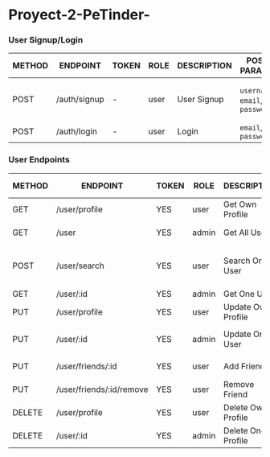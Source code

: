 # Proyect-2-PeTinder-

### User Signup/Login

METHOD | ENDPOINT                    | TOKEN | ROLE | DESCRIPTION           | POST PARAMS                             | RETURNS
-------|-----------------------------|-------|------|-----------------------|-----------------------------------------|--------------------
POST   | /auth/signup                | -     | user | User Signup           | `username`, `email`, `password`         | {msg: string, token: token }
POST   | /auth/login                 | -     | user | Login                 | `email`, `password`                     | `token`


### User Endpoints

METHOD | ENDPOINT                    | TOKEN | ROLE   | DESCRIPTION          | POST PARAMS                             | RETURNS
-------|-----------------------------|-------|--------|----------------------|-----------------------------------------|--------------------
GET    | /user/profile               | YES   | user   | Get Own Profile      |                                         | {user}
GET    | /user                       | YES   | admin  | Get All Users        | query params                            | [users]
POST   | /user/search                | YES   | user   | Search One User      | body (userName)                         | {id, userName, tweets, friends}
GET    | /user/:id                   | YES   | admin  | Get One User         |                                         | {user}
PUT    | /user/profile               | YES   | user   | Update Own Profile   |  `userName`, `email`                    | 'Profile updated'
PUT    | /user/:id                   | YES   | admin  | Update One User      |   `userName`, `email`, `password`       | 'Profile updated'
PUT    | /user/friends/:id           | YES   | user   | Add Friend           |                                         | 'Friend Added'
PUT    | /user/friends/:id/remove    | YES   | user   | Remove Friend        |                                         | 'Friend Removed'
DELETE | /user/profile               | YES   | user   | Delete Own Profile   |                                         | 'Profile Removed'
DELETE | /user/:id                   | YES   | admin  | Delete One Profile   |                                         | 'Profile Removed'
